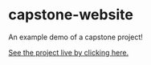# capstone-website
 An example demo of a capstone project! 
 
 <a href="https://skills4-it.github.io/capstone-website/" title="Capstone Project">See the project live by clicking here.</a>
